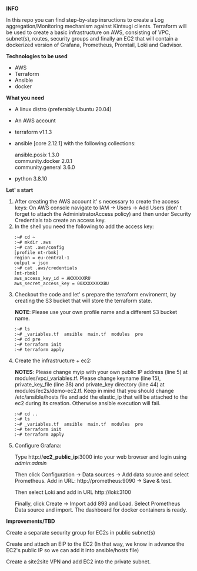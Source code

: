 **INFO**

In this repo you can find step-by-step insructions to create a Log aggregation/Monitoring mechanism against Kintsugi clients.
Terraform will be used to create a basic infrastructure on AWS, consisting of VPC, subnet(s), routes, security groups and finally an EC2 that will contain a dockerized version of Grafana, Prometheus, Promtail, Loki and Cadvisor.

**Technologies to be used**
- AWS
- Terraform
- Ansible
- docker

**What you need**
- A linux distro (preferably Ubuntu 20.04)
- An AWS account
- terraform v1.1.3
- ansible [core 2.12.1]
  with the following collections:
  
  ansible.posix     1.3.0  
  community.docker  2.0.1  
  community.general 3.6.0  
- python 3.8.10

**Let' s start**
1. After creating the AWS account it' s necessary to create the access keys:
   On AWS console navigate to IAM -> Users -> Add Users (don' t forget to attach the AdministratorAccess policy) and then under Security Credentials tab create an access key.
2. In the shell you need the following to add the access key:
```
   :~# cd ~
   :~# mkdir .aws
   :~# cat .aws/config 
   [profile nt-rbmk]
   region = eu-central-1
   output = json
   :~# cat .aws/credentials
   [nt-rbmk] 
   aws_access_key_id = AKXXXXXRU
   aws_secret_access_key = 00XXXXXXXXBU
```
3. Checkout the code and let' s prepare the terraform environemt, by creating the S3 bucket that will store the terraform state.
   
   **NOTE**: Please use your own profile name and a different S3 bucket name.
```
   :~# ls
   :~# _variables.tf  ansible  main.tf  modules  pre
   :~# cd pre
   :~# terraform init
   :~# terraform apply
```
   
4. Create the infrastructure + ec2:

   **NOTES**: Please change myip with your own public IP address (line 5) at modules/vpc/_variables.tf.
              Please change  keyname (line 15), private_key_file (line 38) and private_key directory (line 44) at modules/ec2s/demo-ec2.tf. Keep in mind that you should change /etc/ansible/hosts file and add the elastic_ip that will be attached to the ec2 during its creation. Otherwise ansible execution will fail.
```
   :~# cd ..
   :~# ls
   :~# _variables.tf  ansible  main.tf  modules  pre
   :~# terraform init
   :~# terraform apply
```
5. Configure Grafana:

   Type http://**ec2_public_ip**:3000 into your web browser and login using _admin_:_admin_
   
   Then click Configuration -> Data sources -> Add data source and select Prometheus. Add in URL: http://prometheus:9090 -> Save & test.
   
   Then select Loki and add in URL http://loki:3100
   
   Finally, click Create -> Import add 893 and Load. Select Prometheus Data source and import. The dashboard for docker containers is ready.



**Improvements/TBD**

Create a separate security group for EC2s in public subnet(s)

Create and attach an EIP to the EC2 (In that way, we know in advance the EC2's public IP so we can add it into ansible/hosts file)

Create a site2site VPN and add EC2 into the private subnet.
